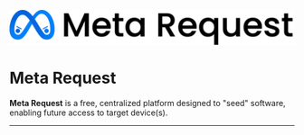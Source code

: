![Meta-Request Logo](https://github.com/ThijmenFick/Meta-Request/blob/main/logo.png)
# Meta Request

**Meta Request** is a free, centralized platform designed to "seed" software, enabling future access to target device(s).

---

